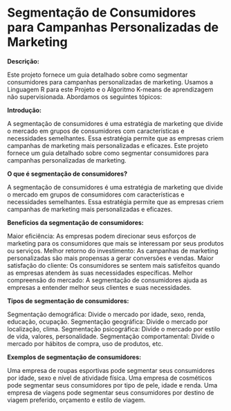 # Segmentação de Consumidores para Campanhas Personalizadas de Marketing

**Descrição:**

Este projeto fornece um guia detalhado sobre como segmentar consumidores para campanhas personalizadas de marketing. Usamos 
 a Linguagem R para este Projeto e o Algoritmo K-means de aprendizagem não supervisionada.
 Abordamos os seguintes tópicos:

**Introdução:**

A segmentação de consumidores é uma estratégia de marketing que divide o mercado em grupos de consumidores com características e necessidades semelhantes. Essa estratégia permite que as empresas criem campanhas de marketing mais personalizadas e eficazes.
Este projeto fornece um guia detalhado sobre como segmentar consumidores para campanhas personalizadas de marketing. 


**O que é segmentação de consumidores?**

A segmentação de consumidores é uma estratégia de marketing que divide o mercado em grupos de consumidores com características e necessidades semelhantes. Essa estratégia permite que as empresas criem campanhas de marketing mais personalizadas e eficazes.

**Benefícios da segmentação de consumidores:**

Maior eficiência: As empresas podem direcionar seus esforços de marketing para os consumidores que mais se interessam por seus produtos ou serviços.
Melhor retorno do investimento: As campanhas de marketing personalizadas são mais propensas a gerar conversões e vendas.
Maior satisfação do cliente: Os consumidores se sentem mais satisfeitos quando as empresas atendem às suas necessidades específicas.
Melhor compreensão do mercado: A segmentação de consumidores ajuda as empresas a entender melhor seus clientes e suas necessidades.

**Tipos de segmentação de consumidores:**

Segmentação demográfica: Divide o mercado por idade, sexo, renda, educação, ocupação.
Segmentação geográfica: Divide o mercado por localização, clima.
Segmentação psicográfica: Divide o mercado por estilo de vida, valores, personalidade.
Segmentação comportamental: Divide o mercado por hábitos de compra, uso de produtos, etc.

**Exemplos de segmentação de consumidores:**

Uma empresa de roupas esportivas pode segmentar seus consumidores por idade, sexo e nível de atividade física.
Uma empresa de cosméticos pode segmentar seus consumidores por tipo de pele, idade e renda.
Uma empresa de viagens pode segmentar seus consumidores por destino de viagem preferido, orçamento e estilo de viagem.



